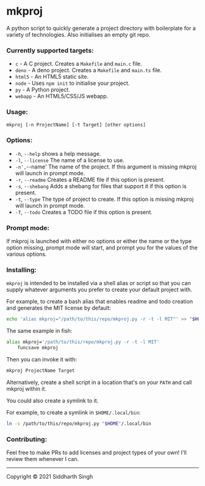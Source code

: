 # mkproj

A python script to quickly generate a project directory with boilerplate for a
variety of technologies. Also initialises an empty git repo.

### Currently supported targets:

- `c` - A C project. Creates a `Makefile` and `main.c` file.
- `deno` - A deno project. Creates a `Makefile` and `main.ts` file.
- `html5` - An HTML5 static site.
- `node` - Uses `npm init` to initialise your project.
- `py` - A Python project.
- `webapp` - An HTML5/CSS/JS webapp.

### Usage:

```sh
mkproj [-n ProjectName] [-t Target] [other options]
```

### Options:

- `-h`, `--help` shows a help message.
- `-l`, `--license` The name of a license to use.
- `-n',`--name' The name of the project. If this argument is missing mkproj will
  launch in prompt mode.
- `-r`, `--readme` Creates a README file if this option is present.
- `-s`, `--shebang` Adds a shebang for files that support it if this option is
  present.
- `-t`, `--type` The type of project to create. If this option is missing mkproj
  will launch in prompt mode.
- `-T`, `--todo` Creates a TODO file if this option is present.

### Prompt mode:

If mkproj is launched with either no options or either the name or the type
option missing, prompt mode will start, and prompt you for the values of the
various options.

### Installing:

`mkproj` is intended to be installed via a shell alias or script so that you can
supply whatever arguments you prefer to create your default project with.

For example, to create a bash alias that enables readme and todo creation and
generates the MIT license by default:

```bash
echo 'alias mkproj="/path/to/this/repo/mkproj.py -r -t -l MIT"' >> "$HOME"/.bashrc
```

The same example in fish:

<!--Yes, I know fish isn't bash, but syntax highlighting is nice.-->

```bash
alias mkproj='/path/to/this/repo/mkproj.py -r -t -l MIT'
    funcsave mkproj
```

Then you can invoke it with:

```bash
mkproj ProjectName Target
```

Alternatively, create a shell script in a location that's on your `PATH` and
call mkproj within it.

You could also create a symlink to it.

For example, to create a symlink in `$HOME/.local/bin`:

```bash
ln -s /path/to/this/repo/mkproj.py "$HOME"/.local/bin
```

### Contributing:

Feel free to make PRs to add licenses and project types of your own! I'll review
them whenever I can.

---

Copyright © 2021 Siddharth Singh
